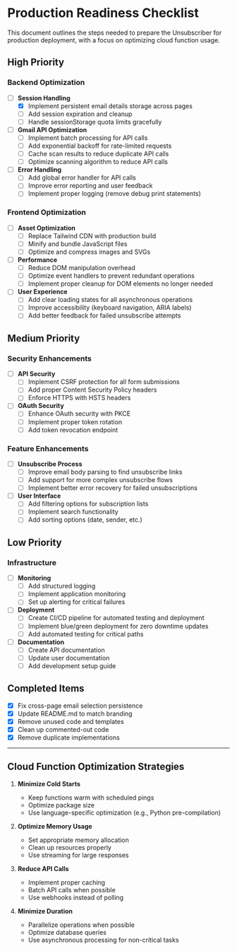 # Production Readiness Checklist

This document outlines the steps needed to prepare the Unsubscriber for production deployment, with a focus on optimizing cloud function usage.

## High Priority

### Backend Optimization

- [ ] **Session Handling**
  - [x] Implement persistent email details storage across pages
  - [ ] Add session expiration and cleanup
  - [ ] Handle sessionStorage quota limits gracefully

- [ ] **Gmail API Optimization**
  - [ ] Implement batch processing for API calls
  - [ ] Add exponential backoff for rate-limited requests
  - [ ] Cache scan results to reduce duplicate API calls 
  - [ ] Optimize scanning algorithm to reduce API calls

- [ ] **Error Handling**
  - [ ] Add global error handler for API calls
  - [ ] Improve error reporting and user feedback
  - [ ] Implement proper logging (remove debug print statements)

### Frontend Optimization

- [ ] **Asset Optimization**
  - [ ] Replace Tailwind CDN with production build
  - [ ] Minify and bundle JavaScript files
  - [ ] Optimize and compress images and SVGs

- [ ] **Performance**
  - [ ] Reduce DOM manipulation overhead
  - [ ] Optimize event handlers to prevent redundant operations
  - [ ] Implement proper cleanup for DOM elements no longer needed

- [ ] **User Experience**
  - [ ] Add clear loading states for all asynchronous operations
  - [ ] Improve accessibility (keyboard navigation, ARIA labels)
  - [ ] Add better feedback for failed unsubscribe attempts

## Medium Priority

### Security Enhancements

- [ ] **API Security**
  - [ ] Implement CSRF protection for all form submissions
  - [ ] Add proper Content Security Policy headers
  - [ ] Enforce HTTPS with HSTS headers

- [ ] **OAuth Security**
  - [ ] Enhance OAuth security with PKCE
  - [ ] Implement proper token rotation
  - [ ] Add token revocation endpoint

### Feature Enhancements

- [ ] **Unsubscribe Process**
  - [ ] Improve email body parsing to find unsubscribe links
  - [ ] Add support for more complex unsubscribe flows
  - [ ] Implement better error recovery for failed unsubscriptions

- [ ] **User Interface**
  - [ ] Add filtering options for subscription lists
  - [ ] Implement search functionality
  - [ ] Add sorting options (date, sender, etc.)

## Low Priority

### Infrastructure

- [ ] **Monitoring**
  - [ ] Add structured logging
  - [ ] Implement application monitoring
  - [ ] Set up alerting for critical failures

- [ ] **Deployment**
  - [ ] Create CI/CD pipeline for automated testing and deployment
  - [ ] Implement blue/green deployment for zero downtime updates
  - [ ] Add automated testing for critical paths

- [ ] **Documentation**
  - [ ] Create API documentation
  - [ ] Update user documentation
  - [ ] Add development setup guide

## Completed Items

- [x] Fix cross-page email selection persistence
- [x] Update README.md to match branding
- [x] Remove unused code and templates
- [x] Clean up commented-out code
- [x] Remove duplicate implementations

---

## Cloud Function Optimization Strategies

1. **Minimize Cold Starts**
   - Keep functions warm with scheduled pings
   - Optimize package size
   - Use language-specific optimization (e.g., Python pre-compilation)

2. **Optimize Memory Usage**
   - Set appropriate memory allocation
   - Clean up resources properly
   - Use streaming for large responses

3. **Reduce API Calls**
   - Implement proper caching
   - Batch API calls when possible
   - Use webhooks instead of polling

4. **Minimize Duration**
   - Parallelize operations when possible
   - Optimize database queries
   - Use asynchronous processing for non-critical tasks